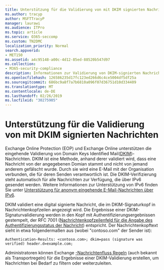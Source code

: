 ```yaml
---
title: Unterstützung für die Validierung von mit DKIM signierten Nachrichten
ms.author: tracyp
author: MSFTTracyP
manager: laurawi
ms.audience: ITPro
ms.topic: article
ms.service: O365-seccomp
ms.custom: TN2DMC
localization_priority: Normal
search.appverid:
- MET150
ms.assetid: a4c95148-a00c-4d12-85ed-88520b547d97
ms.collection:
- M365-security-compliance
description: Informationen zur Validierung von DKIM-signierten Nachrichten in Exchange Online Protection und Exchange Online
ms.openlocfilehash: 126586235d17fc123ed266d6c4ce5004df5df25a
ms.sourcegitcommit: 686bc9a8f7a7b6810a096f07d36751d10d334409
ms.translationtype: MT
ms.contentlocale: de-DE
ms.lasthandoff: 02/26/2019
ms.locfileid: "30275905"
---
```

# <a name="support-for-validation-of-dkim-signed-messages"></a>Unterstützung für die Validierung von mit DKIM signierten Nachrichten

Exchange Online Protection (EOP) und Exchange Online unterstützen die eingehende Validierung von Domain Keys Identified Mail([DKIM](https://www.rfc-editor.org/rfc/rfc6376.txt))-Nachrichten. DKIM ist eine Methode, anhand derer validiert wird, dass eine Nachricht von der angegebenen Domian stammt und nicht von jemand anderem gefälscht wurde. Durch sie wird eine E-Mail mit der Organisation verbunden, die für deren Senden verantwortlich ist. Die DKIM-Verifizierung steht automatisch für alle Nachrichten zur Verfügung, die über IPv6 gesendet werden. Weitere Informationen zur Unterstützung von IPv6 finden Sie unter [Unterstützung für anonym eingehende E-Mail-Nachrichten über IPv6](support-for-anonymous-inbound-email-messages-over-ipv6.md).
  
DKIM validiert eine digital signierte Nachricht, die im DKIM-Signaturkopf in Nachrichtenkopfzeilen angezeigt wird. Die Ergebnisse einer DKIM-Signaturvalidierung werden in den Kopf mit Authentifizierungsergebnissen gestempelt, der RFC 7001 ([Nachrichtenkopfzeilenfeld für die Angabe des Authentifizierungsstatus der Nachricht](https://www.rfc-editor.org/rfc/rfc7001.txt)) entspricht. Der Nachrichtenkopftext sieht in etwa folgendermaßen aus (wobei "contoso.com" der Sender ist):
  
 `Authentication-Results: <contoso.com>; dkim=pass (signature was verified) header.d=example.com;`
  
Administratoren können Exchange [-Nachrichtenfluss Regeln](http://technet.microsoft.com/library/743bd525-0ca2-426d-b76c-b4a052bc8886.aspx) (auch bekannt als Transportregeln) für die Ergebnisse einer DKIM-Validierung erstellen, um Nachrichten bei Bedarf zu filtern oder weiterzuleiten. 
  

